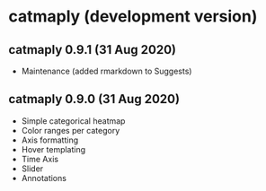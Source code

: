 # catmaply (development version)

## catmaply 0.9.1 (31 Aug 2020)
* Maintenance (added rmarkdown to Suggests)

## catmaply 0.9.0 (31 Aug 2020)
* Simple categorical heatmap
* Color ranges per category
* Axis formatting
* Hover templating
* Time Axis
* Slider
* Annotations
